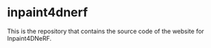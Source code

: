 # inpaint4dnerf

This is the repository that contains the source code of the website for Inpaint4DNeRF.
